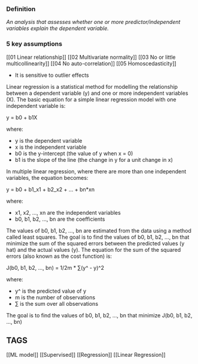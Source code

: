 ### Definition
*An analysis that assesses whether one or more predictor/independent variables explain the dependent variable.*

### 5 key assumptions
[[01 Linear relationship]]
[[02 Multivariate normality]]
[[03 No or little multicollinearity]]
[[04 No auto-correlation]]
[[05 Homoscedasticity]]

- It is sensitive to outlier effects


Linear regression is a statistical method for modelling the relationship between a dependent variable (y) and one or more independent variables (X). 
The basic equation for a simple linear regression model with one independent variable is:

y = b0 + b1X

where:

-   y is the dependent variable
-   x is the independent variable
-   b0 is the y-intercept (the value of y when x = 0)
-   b1 is the slope of the line (the change in y for a unit change in x)

In multiple linear regression, where there are more than one independent variables, the equation becomes:

y = b0 + b1_x1 + b2_x2 + ... + bn*xn

where:

-   x1, x2, ..., xn are the independent variables
-   b0, b1, b2, ..., bn are the coefficients

The values of b0, b1, b2, ..., bn are estimated from the data using a method called least squares. The goal is to find the values of b0, b1, b2, ..., bn that minimize the sum of the squared errors between the predicted values (y hat) and the actual values (y). The equation for the sum of the squared errors (also known as the cost function) is:

J(b0, b1, b2, ..., bn) = 1/2m * ∑(y^ - y)^2

where:

-   y^ is the predicted value of y
-   m is the number of observations
-   ∑ is the sum over all observations

The goal is to find the values of b0, b1, b2, ..., bn that minimize J(b0, b1, b2, ..., bn)

## TAGS

[[ML model]] [[Supervised]] [[Regression]] [[Linear Regression]]